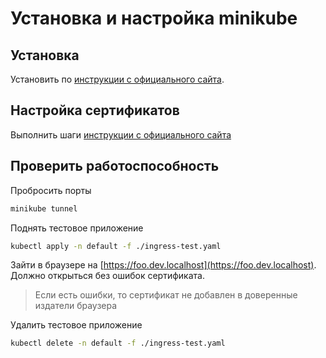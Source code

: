 # Установка и настройка minikube

## Установка

Установить по [инструкции с официального сайта](https://minikube.sigs.k8s.io/docs/start/).

## Настройка сертификатов

Выполнить шаги [инструкции с официального сайта](https://minikube.sigs.k8s.io/docs/tutorials/custom_cert_ingress/)

## Проверить работоспособность

Пробросить порты
```bash
minikube tunnel
```

Поднять тестовое приложение
```bash
kubectl apply -n default -f ./ingress-test.yaml
```

Зайти в браузере на [https://foo.dev.localhost](https://foo.dev.localhost). Должно открыться без ошибок сертификата.

> Если есть ошибки, то сертификат не добавлен в доверенные издатели браузера

Удалить тестовое приложение
```bash
kubectl delete -n default -f ./ingress-test.yaml
```


